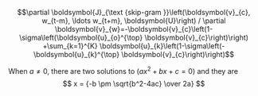 $$\partial \boldsymbol{J}_{\text {skip-gram }}\left(\boldsymbol{v}_{c}, w_{t-m}, \ldots w_{t+m}, \boldsymbol{U}\right) / \partial \boldsymbol{v}_{w}=-\boldsymbol{v}_{c}\left(1-\sigma\left(\boldsymbol{u}_{o}^{\top} \boldsymbol{v}_{c}\right)\right) +\sum_{k=1}^{K} \boldsymbol{u}_{k}\left(1-\sigma\left(- \boldsymbol{u}_{k}^{\top} \boldsymbol{v}_{c}\right)\right)$$

When $a \ne 0$, there are two solutions to $(ax^2 + bx + c = 0)$ and they are 
$$ x = {-b \pm \sqrt{b^2-4ac} \over 2a} $$

